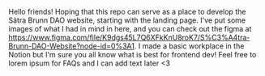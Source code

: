 Hello friends! Hoping that this repo can serve as a place to develop the Sätra Brunn DAO website, starting with the landing page. I've put some images of what I had in mind in here, and you can check out the figma at https://www.figma.com/file/K9dgs45L7Q6XFkKnU8roK7/S%C3%A4tra-Brunn-DAO-Website?node-id=0%3A1. I made a basic workplace in the Notion but I'm sure you all know what is best for frontend dev! Feel free to lorem ipsum for FAQs and I can add text later <3